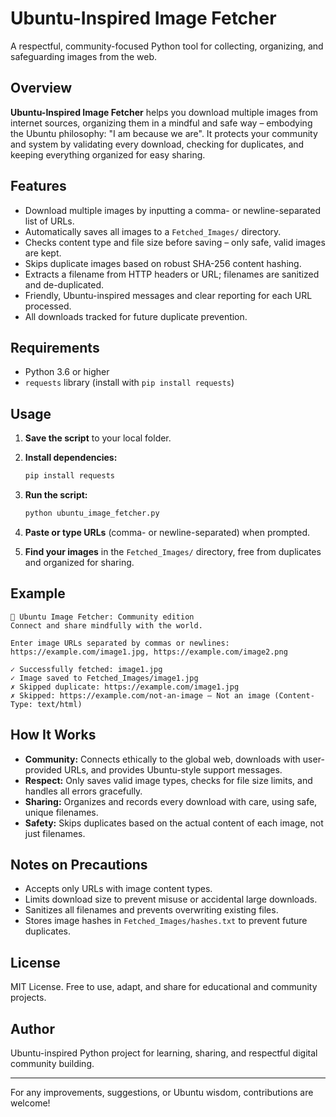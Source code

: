 # Ubuntu-Inspired Image Fetcher

A respectful, community-focused Python tool for collecting, organizing, and safeguarding images from the web.



## Overview

**Ubuntu-Inspired Image Fetcher** helps you download multiple images from internet sources, organizing them in a mindful and safe way – embodying the Ubuntu philosophy: "I am because we are". It protects your community and system by validating every download, checking for duplicates, and keeping everything organized for easy sharing.

## Features

- Download multiple images by inputting a comma- or newline-separated list of URLs.
- Automatically saves all images to a `Fetched_Images/` directory.
- Checks content type and file size before saving – only safe, valid images are kept.
- Skips duplicate images based on robust SHA-256 content hashing.
- Extracts a filename from HTTP headers or URL; filenames are sanitized and de-duplicated.
- Friendly, Ubuntu-inspired messages and clear reporting for each URL processed.
- All downloads tracked for future duplicate prevention.

## Requirements

- Python 3.6 or higher
- `requests` library (install with `pip install requests`)

## Usage

1. **Save the script** to your local folder.

2. **Install dependencies:**
   ```sh
   pip install requests
   ```

3. **Run the script:**
   ```sh
   python ubuntu_image_fetcher.py
   ```

4. **Paste or type URLs** (comma- or newline-separated) when prompted.

5. **Find your images** in the `Fetched_Images/` directory, free from duplicates and organized for sharing.

## Example

```
🌅 Ubuntu Image Fetcher: Community edition
Connect and share mindfully with the world.

Enter image URLs separated by commas or newlines:
https://example.com/image1.jpg, https://example.com/image2.png

✓ Successfully fetched: image1.jpg
✓ Image saved to Fetched_Images/image1.jpg
✗ Skipped duplicate: https://example.com/image1.jpg
✗ Skipped: https://example.com/not-an-image — Not an image (Content-Type: text/html)
```

## How It Works

- **Community:** Connects ethically to the global web, downloads with user-provided URLs, and provides Ubuntu-style support messages.
- **Respect:** Only saves valid image types, checks for file size limits, and handles all errors gracefully.
- **Sharing:** Organizes and records every download with care, using safe, unique filenames.
- **Safety:** Skips duplicates based on the actual content of each image, not just filenames.

## Notes on Precautions

- Accepts only URLs with image content types.
- Limits download size to prevent misuse or accidental large downloads.
- Sanitizes all filenames and prevents overwriting existing files.
- Stores image hashes in `Fetched_Images/hashes.txt` to prevent future duplicates.

## License

MIT License. Free to use, adapt, and share for educational and community projects.

## Author

Ubuntu-inspired Python project for learning, sharing, and respectful digital community building.

***

For any improvements, suggestions, or Ubuntu wisdom, contributions are welcome!
